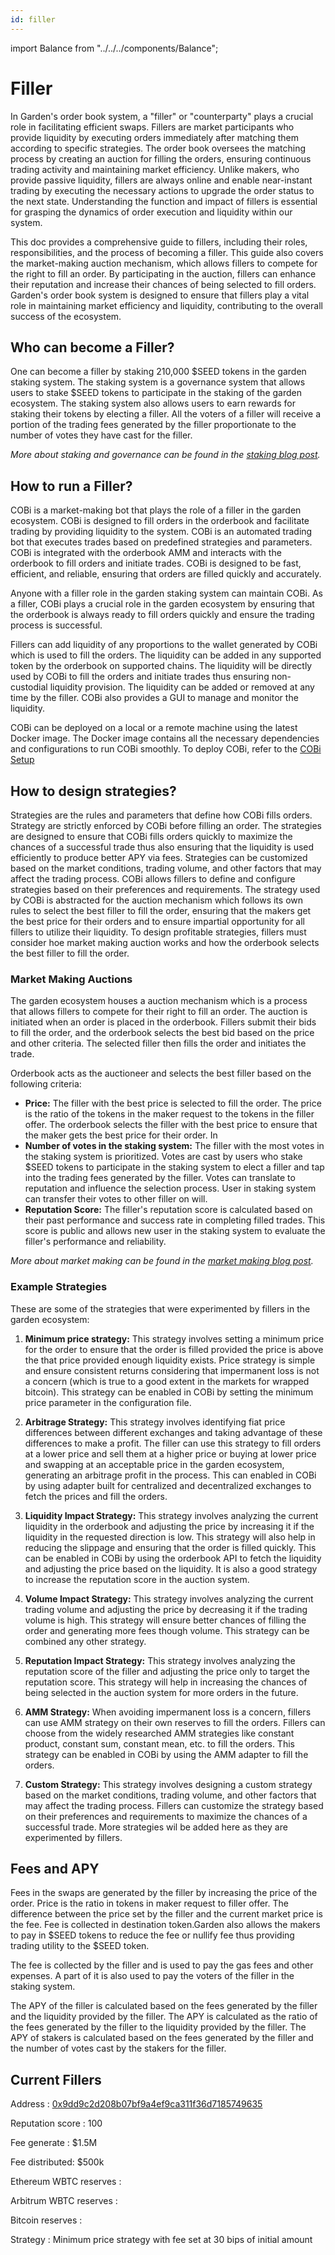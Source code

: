 ```yaml
---
id: filler
---
```


import Balance from "../../../components/Balance";

# Filler

In Garden's order book system, a "filler" or "counterparty" plays a crucial role in facilitating efficient swaps. Fillers are market participants who provide liquidity by executing orders immediately after matching them according to specific strategies. The order book oversees the matching process by creating an auction for filling the orders, ensuring continuous trading activity and maintaining market efficiency. Unlike makers, who provide passive liquidity, fillers are always online and enable near-instant trading by executing the necessary actions to upgrade the order status to the next state. Understanding the function and impact of fillers is essential for grasping the dynamics of order execution and liquidity within our system.

This doc provides a comprehensive guide to fillers, including their roles, responsibilities, and the process of becoming a filler. This guide also covers the market-making auction mechanism, which allows fillers to compete for the right to fill an order. By participating in the auction, fillers can enhance their reputation and increase their chances of being selected to fill orders. Garden's order book system is designed to ensure that fillers play a vital role in maintaining market efficiency and liquidity, contributing to the overall success of the ecosystem.

## Who can become a Filler?

One can become a filler by staking 210,000 $SEED tokens in the garden staking system. The staking system is a governance system that allows users to stake $SEED tokens to participate in the staking of the garden ecosystem. The staking system also allows users to earn rewards for staking their tokens by electing a filler. All the voters of a filler will receive a portion of the trading fees generated by the filler proportionate to the number of votes they have cast for the filler.

_More about staking and governance can be found in the [staking blog post](https://garden.finance/blogs/staking-is-live/)._

## How to run a Filler?

COBi is a market-making bot that plays the role of a filler in the garden ecosystem. COBi is designed to fill orders in the orderbook and facilitate trading by providing liquidity to the system. COBi is an automated trading bot that executes trades based on predefined strategies and parameters. COBi is integrated with the orderbook AMM and interacts with the orderbook to fill orders and initiate trades. COBi is designed to be fast, efficient, and reliable, ensuring that orders are filled quickly and accurately.

Anyone with a filler role in the garden staking system can maintain COBi. As a filler, COBi plays a crucial role in the garden ecosystem by ensuring that the orderbook is always ready to fill orders quickly and ensure the trading process is successful.

Fillers can add liquidity of any proportions to the wallet generated by COBi which is used to fill the orders. The liquidity can be added in any supported token by the orderbook on supported chains. The liquidity will be directly used by COBi to fill the orders and initiate trades thus ensuring non-custodial liquidity provision. The liquidity can be added or removed at any time by the filler. COBi also provides a GUI to manage and monitor the liquidity.

COBi can be deployed on a local or a remote machine using the latest Docker image. The Docker image contains all the necessary dependencies and configurations to run COBi smoothly. To deploy COBi, refer to the [COBi Setup](https://github.com/catalogfi/cobi/tree/feat/readme?tab=readme-ov-file#setup)

## How to design strategies?

Strategies are the rules and parameters that define how COBi fills orders. Strategy are strictly enforced by COBi before filling an order. The strategies are designed to ensure that COBi fills orders quickly to maximize the chances of a successful trade thus also ensuring that the liquidity is used efficiently to produce better APY via fees. Strategies can be customized based on the market conditions, trading volume, and other factors that may affect the trading process. COBi allows fillers to define and configure strategies based on their preferences and requirements. The strategy used by COBi is abstracted for the auction mechanism which follows its own rules to select the best filler to fill the order, ensuring that the makers get the best price for their orders and to ensure impartial opportunity for all fillers to utilize their liquidity. To design profitable strategies, fillers must consider hoe market making auction works and how the orderbook selects the best filler to fill the order.

### Market Making Auctions

The garden ecosystem houses a auction mechanism which is a process that allows fillers to compete for their right to fill an order. The auction is initiated when an order is placed in the orderbook. Fillers submit their bids to fill the order, and the orderbook selects the best bid based on the price and other criteria. The selected filler then fills the order and initiates the trade.

Orderbook acts as the auctioneer and selects the best filler based on the following criteria:

- **Price:** The filler with the best price is selected to fill the order. The price is the ratio of the tokens in the maker request to the tokens in the filler offer. The orderbook selects the filler with the best price to ensure that the maker gets the best price for their order. In
- **Number of votes in the staking system:** The filler with the most votes in the staking system is prioritized. Votes are cast by users who stake $SEED tokens to participate in the staking system to elect a filler and tap into the trading fees generated by the filler. Votes can translate to reputation and influence the selection process. User in staking system can transfer their votes to other filler on will.
- **Reputation Score:** The filler's reputation score is calculated based on their past performance and success rate in completing filled trades. This score is public and allows new user in the staking system to evaluate the filler's performance and reliability.

_More about market making can be found in the [market making blog post](https://garden.finance/blogs/market-making-and-staking/)._

### Example Strategies

These are some of the strategies that were experimented by fillers in the garden ecosystem:

1. **Minimum price strategy:** This strategy involves setting a minimum price for the order to ensure that the order is filled provided the price is above the that price provided enough liquidity exists. Price strategy is simple and ensure consistent returns considering that impermanent loss is not a concern (which is true to a good extent in the markets for wrapped bitcoin). This strategy can be enabled in COBi by setting the minimum price parameter in the configuration file.

2. **Arbitrage Strategy:** This strategy involves identifying fiat price differences between different exchanges and taking advantage of these differences to make a profit. The filler can use this strategy to fill orders at a lower price and sell them at a higher price or buying at lower price and swapping at an acceptable price in the garden ecosystem, generating an arbitrage profit in the process. This can enabled in COBi by using adapter built for centralized and decentralized exchanges to fetch the prices and fill the orders.
3. **Liquidity Impact Strategy:** This strategy involves analyzing the current liquidity in the orderbook and adjusting the price by increasing it if the liquidity in the requested direction is low. This strategy will also help in reducing the slippage and ensuring that the order is filled quickly. This can be enabled in COBi by using the orderbook API to fetch the liquidity and adjusting the price based on the liquidity. It is also a good strategy to increase the reputation score in the auction system.

4. **Volume Impact Strategy:** This strategy involves analyzing the current trading volume and adjusting the price by decreasing it if the trading volume is high. This strategy will ensure better chances of filling the order and generating more fees though volume. This strategy can be combined any other strategy.

5. **Reputation Impact Strategy:** This strategy involves analyzing the reputation score of the filler and adjusting the price only to target the reputation score. This strategy will help in increasing the chances of being selected in the auction system for more orders in the future.

6. **AMM Strategy:** When avoiding impermanent loss is a concern, fillers can use AMM strategy on their own reserves to fill the orders. Fillers can choose from the widely researched AMM strategies like constant product, constant sum, constant mean, etc. to fill the orders. This strategy can be enabled in COBi by using the AMM adapter to fill the orders.

7. **Custom Strategy:** This strategy involves designing a custom strategy based on the market conditions, trading volume, and other factors that may affect the trading process. Fillers can customize the strategy based on their preferences and requirements to maximize the chances of a successful trade. More strategies wil be added here as they are experimented by fillers.

## Fees and APY

Fees in the swaps are generated by the filler by increasing the price of the order. Price is the ratio in tokens in maker request to filler offer. The difference between the price set by the filler and the current market price is the fee. Fee is collected in destination token.Garden also allows the makers to pay in $SEED tokens to reduce the fee or nullify fee thus providing trading utility to the $SEED token.

The fee is collected by the filler and is used to pay the gas fees and other expenses. A part of it is also used to pay the voters of the filler in the staking system.

The APY of the filler is calculated based on the fees generated by the filler and the liquidity provided by the filler. The APY is calculated as the ratio of the fees generated by the filler to the liquidity provided by the filler. The APY of stakers is calculated based on the fees generated by the filler and the number of votes cast by the stakers for the filler.

## Current Fillers

Address : [0x9dd9c2d208b07bf9a4ef9ca311f36d7185749635](https://etherscan.io/address/0x9dd9c2d208b07bf9a4ef9ca311f36d7185749635)

Reputation score : 100

Fee generate : $1.5M

Fee distributed: $500k

Ethereum WBTC reserves : [<Balance chain="Ethereum" address="0x9dd9c2d208b07bf9a4ef9ca311f36d7185749635" token="0x2260fac5e5542a773aa44fbcfedf7c193bc2c599"/>](https://etherscan.io/token/0x2260fac5e5542a773aa44fbcfedf7c193bc2c599?a=0x9dd9c2d208b07bf9a4ef9ca311f36d7185749635)

Arbitrum WBTC reserves : [<Balance chain="Arbitrum" address="0x9dd9c2d208b07bf9a4ef9ca311f36d7185749635" token="0x2f2a2543b76a4166549f7aab2e75bef0aefc5b0f"/>](https://arbiscan.io/token/0x2f2a2543b76a4166549f7aab2e75bef0aefc5b0f?a=0x9dd9c2d208b07bf9a4ef9ca311f36d7185749635)

Bitcoin reserves : [<Balance chain="Bitcoin" address="bc1qhww67feqfdf6xasjat88x5stqa6vzx0c6fgtnj"/>](https://mempool.space/address/bc1qhww67feqfdf6xasjat88x5stqa6vzx0c6fgtnj)

Strategy : Minimum price strategy with fee set at 30 bips of initial amount
